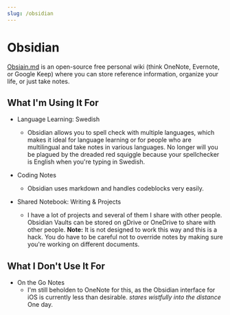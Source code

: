 ```yaml
---
slug: /obsidian
---
```


# Obsidian

[Obsiain.md](https://obsidian.md) is an open-source free personal wiki (think
OneNote, Evernote, or Google Keep) where you can store reference information,
organize your life, or just take notes.

## What I'm Using It For

- Language Learning: Swedish

  - Obsidian allows you to spell check with multiple languages, which makes it
    ideal for language learning or for people who are multilingual and take
    notes in various languages. No longer will you be plagued by the dreaded red
    squiggle because your spellchecker is English when you're typing in Swedish.

- Coding Notes

  - Obsidian uses markdown and handles codeblocks very easily.

- Shared Notebook: Writing & Projects
  - I have a lot of projects and several of them I share with other people.
    Obsidian Vaults can be stored on gDrive or OneDrive to share with other
    people. **Note:** It is not designed to work this way and this is a hack.
    You do have to be careful not to override notes by making sure you're
    working on different documents.

## What I Don't Use It For

- On the Go Notes
  - I'm still beholden to OneNote for this, as the Obsidian interface for iOS is
    currently less than desirable. _stares wistfully into the distance_ One day.
